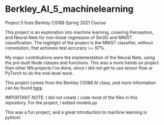 # Berkley_AI_5_machinelearning
Project 5 from Berkley CS188 Spring 2021 Course

This project is an exploration into machine learning, covering Perceptron, and Neural Nets for non-linear regression of Sin(X) and MNIST classification.
The highlight of the project is the MNIST classifier, without convolution, that achieves test accuracy >= 97%.

My major contributions were the implementation of the Neural Nets, using the pre-built Node classes and functions. This was a more hands on project than 
other NN projects I've done, since I did not get to use tensor flow or PyTorch to do the mid-level work. 

This project comes from the Berkley CS188 AI class, and more information can be found [here](https://inst.eecs.berkeley.edu/~cs188/sp21/project5/) 

IMPORTANT NOTE: I did not create / code most of the files in this repository. For the project, I edited models.py

This was a fun project, and a great introduction to machine learning in python!
